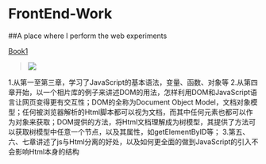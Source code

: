 # FrontEnd-Work
##A place where I perform the web experiments

[Book1](https://book.douban.com/subject/6038371/)
>![](https://img3.doubanio.com/mpic/s4677623.jpg)

1.从第一至第三章，学习了JavaScript的基本语法，变量、函数、对象等
2.从第四章开始，以一个相片库的例子来讲述DOM的用法，怎样利用DOM和JavaScript语言让网页变得更有交互性；DOM的全称为Document Object
Model，文档对象模型；任何被浏览器解析的Html脚本都可以视为文档，而其中任何元素也都可以作为对象来获取；DOM提供的方法，将Html文档理解成为树模型，其提供了方法可以获取树模型中任意一个节点，以及其属性，如getElementByID等；
3.第五、六、七章讲述了js与Html分离的好处，以及如何更全面的做到JavaScript的引入不会影响Html本身的结构
